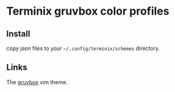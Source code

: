 # Terminix gruvbox color profiles

## Install

copy json files to your `~/.config/terminix/schemes` directory.

## Links

The [gruvbox](https://github.com/morhetz/gruvbox) vim theme.
